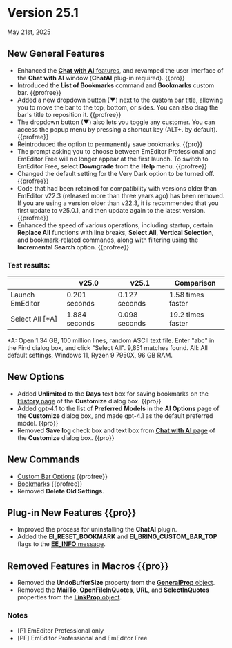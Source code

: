 # Version 25.1

May 21st, 2025

## New General Features

- Enhanced the [**Chat with AI** features](../howto/plugin/plugin_chat_with_ai), and revamped the user interface of the **Chat with AI** window (**ChatAI** plug-in required). {{pro}}
- Introduced the **List of Bookmarks** command and **Bookmarks** custom bar. {{profree}}
- Added a new dropdown button (&#9660;) next to the custom bar title, allowing you to move the bar to the top, bottom, or sides. You can also drag the bar's title to reposition it. {{profree}}
- The dropdown button (&#9660;) also lets you toggle any customer. You can access the popup menu by pressing a shortcut key (ALT+. by default). {{profree}}
- Reintroduced the option to permanently save bookmarks. {{pro}}
- The prompt asking you to choose between EmEditor Professional and EmEditor Free will no longer appear at the first launch. To switch to EmEditor Free, select **Downgrade** from the **Help** menu. {{profree}}
- Changed the default setting for the Very Dark option to be turned off. {{profree}}
- Code that had been retained for compatibility with versions older than EmEditor v22.3 (released more than three years ago) has been removed. If you are using a version older than v22.3, it is recommended that you first update to v25.0.1, and then update again to the latest version. {{profree}}
- Enhanced the speed of various operations, including startup, certain **Replace All** functions with line breaks, **Select All**, **Vertical Selection**, and bookmark-related commands, along with filtering using the **Incremental Search** option. {{profree}}

### Test results:

|  | v25.0 | v25.1 | Comparison |
| --- | --- | --- | --- |
| Launch EmEditor | 0.201 seconds | 0.127 seconds | 1.58 times faster |
| Select All [\*A\] | 1.884 seconds | 0.098 seconds | 19.2 times faster |

*A: Open 1.34 GB, 100 million lines, random ASCII text file. Enter "abc" in the Find dialog box, and click "Select All". 9,851 matches found. 
All: All default settings, Windows 11, Ryzen 9 7950X, 96 GB RAM.

## New Options

- Added **Unlimited** to the **Days** text box for saving bookmarks on the [**History** page](../dlg/customize/history/index) of the **Customize** dialog box. {{pro}}
- Added gpt-4.1 to the list of **Preferred Models** in the **AI Options** page of the **Customize** dialog box, and made gpt-4.1 as the default preferred model. {{pro}}
- Removed **Save log** check box and text box from [**Chat with AI** page](../dlg/customize/chat_ai/index) of the **Customize** dialog box. {{pro}}


## New Commands

- [Custom Bar Options](../cmd/window/pane_menu) {{profree}}
- [Bookmarks](../cmd/bookmarks/bookmark_bar) {{profree}}
- Removed **Delete Old Settings**.

## Plug-in New Features {{pro}}

- Improved the process for uninstalling the **ChatAI** plugin.
- Added the **EI_RESET_BOOKMARK** and **EI_BRING_CUSTOM_BAR_TOP** flags to the [**EE\_INFO** message](../plugin/message/ee_info).

## Removed Features in Macros {{pro}}

- Removed the **UndoBufferSize** property from the [**GeneralProp** object](../macro/general_prop/index).
- Removed the **MailTo**, **OpenFileInQuotes**, **URL**, and **SelectInQuotes** properties from the [**LinkProp** object](../macro/link_prop/index).

### Notes

- \[P\] EmEditor Professional only
- \[PF\] EmEditor Professional and EmEditor Free
